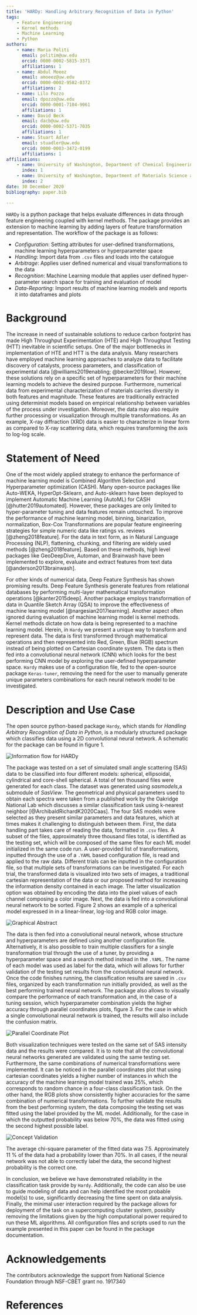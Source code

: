 ```yaml
---
title: 'HARDy: Handling Arbitrary Recognition of Data in Python'
tags:
    - Feature Engineering
    - Kernel methods
    - Machine Learning
    - Python
authors:
    - name: Maria Politi
      email: politim@uw.edu
      orcid: 0000-0002-5815-3371
      affiliations: 1
    - name: Abdul Moeez
      email: amoeez@uw.edu
      orcid: 0000-0002-9582-0372
      affiliations: 2
    - name: Lilo Pozzo
      email: dpozzo@uw.edu
      orcid: 0000-0001-7104-9061
      affiliations: 1
    - name: David Beck
      email: dacb@uw.edu
      orcid: 0000-0002-5371-7035
      affiliations: 1
    - name: Stuart Adler
      email: stuadler@uw.edu
      orcid: 0000-0003-3472-0199
      affiliations: 1
affiliations:
    - name: University of Washington, Department of Chemical Engineering, Seattle, WA, USA
      index: 1
    - name: University of Washington, Department of Materials Science and Engineering, Seattle, WA, USA
      index: 2
date: 30 December 2020
bibliography: paper.bib

---
```

`HARDy` is a python package that helps evaluate differences in data through feature engineering coupled with kernel methods. The package provides an extension to machine learning by adding layers of feature transformation and representation. The workflow of the package is as follows:

- _Configuration_: Setting attributes for user-defined transformations, machine learning hyperparameters or hyperparameter space
- _Handling_: Import data from `.csv` files and loads into the catalogue
- _Arbitrage_: Applies user defined numerical and visual transformations to the data
- _Recognition_: Machine Learning module that applies user defined hyper-parameter search space for training and evaluation of model
- _Data-Reporting_: Import results of machine learning models and reports it into dataframes and plots

# Background

The increase in need of sustainable solutions to reduce carbon footprint has made High Throughput Experimentation (HTE) and High Throughput Testing (HTT) inevitable in scientific setups. One of the major bottlenecks in implementation of HTE and HTT is the data analysis. Many researchers have employed machine learning approaches to analyze data to facilitate discovery of catalysts, process parameters, and classification of experimental data [@williams2019enabling; @becker2019low]. However, these solutions rely on a specific set of hyperparameters for their machine learning models to achieve the desired purpose. Furthermore, numerical data from experimental characterization of materials carries diversity in both features and magnitude. These features are traditionally extracted using determinist models based on empirical relationship between variables of the process under investigation. Moreover, the data may also require further processing or visualization through multiple transformations. As an example, X-ray diffraction (XRD) data is easier to characterize in linear form as compared to X-ray scattering data, which requires transforming the axis to log-log scale.

# Statement of Need

One of the most widely applied strategy to enhance the performance of machine learning model is Combined Algorithm Selection and Hyperparameter optimization (CASH). Many open-source packages like Auto-WEKA, HyperOpt-Sklearn, and Auto-sklearn have been deployed to implement Automatic Machine Learning (AutoML) for CASH [@hutter2019automated]. However, these packages are only limited to hyper-parameter tuning and data features remain untouched. To improve the performance of machine learning model, binning, binarization, normalization, Box-Cox Transformations are popular feature engineering strategies for simple numeric data like ratings vs. reviews [@zheng2018feature]. For the data in text form, as in Natural Language Processing (NLP), flattening, chunking, and filtering are widely used methods [@zheng2018feature]. Based on these methods, high level packages like GeoDeepDive, Automan, and Brainwash have been implemented to explore, evaluate and extract features from text data [@anderson2013brainwash].

For other kinds of numerical data, Deep Feature Synthesis has shown promising results. Deep Feature Synthesis generate features from relational databases by performing multi-layer mathematical transformation operations [@kanter2015deep]. Another package employs transformation of data in Quantile Sketch Array (QSA) to improve the effectiveness of machine learning model [@nargesian2017learning]. Another aspect often ignored during evaluation of machine learning model is kernel methods. Kernel methods dictate on how data is being represented to a machine learning model. Herein, in `Hardy` we present a unique way to transform and represent data. The data is first transformed through mathematical operations and then represented into Red, Green, Blue (RGB) spectrum instead of being plotted on Cartesian coordinate system. The data is then fed into a convolutional neural network (CNN) which looks for the best performing CNN model by exploring the user-defined hyperparameter space. `Hardy` makes use of a configuration file, fed to the open-source package `Keras-tuner`, removing the need for the user to manually generate unique parameters combinations for each neural network model to be investigated.

# Description and Use Case

The open source python-based package `Hardy`, which stands for _Handling Arbitrary Recognition of Data in Python_, is a modularly structured package which classifies data using a 2D convolutional neural network. A schematic for the package can be found in figure 1.

![Information flow for HARDy](./images/HARDy_diagram.png)

The package was tested on a set of simulated small angle scattering (SAS) data to be classified into four different models: spherical, ellipsoidal, cylindrical and core-shell spherical. A total of ten thousand files were generated for each class. The dataset was generated using _sasmodels_,a submodule of _SasView_. The geometrical and physical parameters used to obtain each spectra were taken from a published work by the Oakridge National Lab which discusses a similar classification task using k-nearest neighbor [@ArchibaldRichardK2020Caas]. The four SAS models were selected as they present similar parameters and data features, which at times makes it challenging to distinguish between them.
First, the data handling part takes care of reading the data, formatted in `.csv` files. A subset of the files, approximately three thousand files total, is identified as the testing set, which will be composed of the same files for each ML model initialized in the same code run. A user-provided list of transformations, inputted through the use of a `.YAML` based configuration file, is read and applied to the raw data. Different trials can be inputted in the configuration file, so that multiple sets of transformations can be investigated. For each trial, the transformed data is visualized into two sets of images, a traditional cartesian representation of the data or our proposed method for increasing the information density contained in each image. The latter visualization option was obtained by encoding the data into the pixel values of each channel composing a color image. Next, the data is fed into a convolutional neural network to be sorted. Figure 2 shows an example of a spherical model expressed in in a linear-linear, log-log and RGB color image.

![Graphical Abstract](./images/panelplot.png)

The data is then fed into a convolutional neural network, whose structure and hyperparameters are defined using another configuration file. Alternatively, it is also possible to train multiple classifiers for a single transformation trial through the use of a tuner, by providing a hyperparameter space and a search method instead in the `.YAML`. The name of each model was used as label for the data, which will allows for further validation of the testing set  results from the convolutional neural network. Once the code finishes running, the classification results are saved in `.csv` files, organized by each transformation run initially provided, as well as the best performing trained neural network. The package also allows to visually compare the performance of each transformation and, in the case of a tuning session, which hyperparameter combination yields the higher accuracy through parallel coordinates plots, figure 3. For the case in which a single convolutional neural network is trained, the results will also include the confusion matrix.  

![Parallel Coordinate Plot](./images/parallel_coordinate_rgb.png)

Both visualization techniques were tested on the same set of SAS intensity data and the results were compared. It is to note that all the convolutional neural networks generated are validated using the same testing set. Furthermore, the same combinations of numerical transformations were implemented. It can be noticed in the parallel coordinates plot that using cartesian coordinates yields a higher number of instances in which the accuracy of the machine learning model trained was 25%, which corresponds to random chance in a four-class classification task. On the other hand, the RGB plots show consistently higher accuracies for the same combination of numerical transformations. To further validate the results from the best performing system, the data composing the testing set was fitted using the label provided by the ML model. Additionally, for the case in which the outputted probability was below 70%, the data was fitted using the second highest possible label.

![Concept Validation](./images/panel_for_comparison.png)

The average chi-square parameter of the fitted data was 7.5. Approximately 11 % of the data had a probability lower than 70%. In all cases, if the neural network was not able to correctly label the data, the second highest probability is the correct one.

In conclusion, we believe we have demonstrated reliability in the classification task provide by `Hardy`. Additionally, the code can also be use to guide modeling of data and can help identified the most probable model(s) to use, significantly decreasing the time spent on data analysis. Finally, the minimal user interaction required by the package allows for deployment of the task on a supercomputing cluster system, possibly removing the limitations given by the high computational power required to run these ML algorithms. All configuration files and scripts used to run the example presented in this paper can be found in the package documentation.



# Acknowledgements
The contributors acknowledge the support from National Science Foundation through NSF-CBET grant no. 1917340

# References
